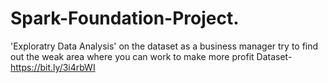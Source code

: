 # Spark-Foundation-Project.

'Exploratry Data Analysis' on the dataset
as a business manager try to find out the weak area where you can work to make more profit 
Dataset- https://bit.ly/3i4rbWI

